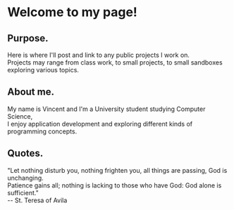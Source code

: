 # Welcome to my page!  

## Purpose.  
Here is where I'll post and link to any public projects I work on.   
Projects may range from class work, to small projects, to small sandboxes exploring various topics.  

## About me.  
My name is Vincent and I'm a University student studying Computer Science,  
I enjoy application development and exploring different kinds of programming concepts.  

## Quotes.  
"Let nothing disturb you, nothing frighten you, all things are passing, God is unchanging.   
Patience gains all; nothing is lacking to those who have God: God alone is sufficient."  
-- St. Teresa of Avila
